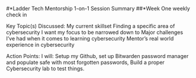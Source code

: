 #*Ladder Tech Mentorship 1-on-1 Session Summary
##*Week One weekly check in

Key Topic(s) Discussed:
My current skillset 
Finding a specific area of cybersecurity I want my focus to be narrowed down to
Major challenges I’ve had when it comes to learning cybersecurity
Mentor’s real world experience in cybersecurity

Action Points:
I will: Setup my Github, set up Bitwarden password manager and populate safe with most forgotten passwords, Build a proper Cybersecurity lab to test things.
